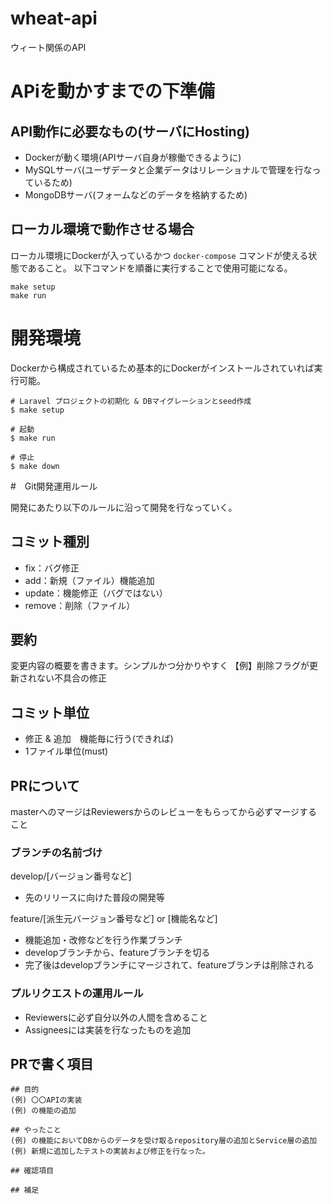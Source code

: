 # wheat-api
ウィート関係のAPI

# APiを動かすまでの下準備

## API動作に必要なもの(サーバにHosting)
- Dockerが動く環境(APIサーバ自身が稼働できるように)
- MySQLサーバ(ユーザデータと企業データはリレーショナルで管理を行なっているため)
- MongoDBサーバ(フォームなどのデータを格納するため)

## ローカル環境で動作させる場合
ローカル環境にDockerが入っているかつ `docker-compose` コマンドが使える状態であること。
以下コマンドを順番に実行することで使用可能になる。
```
make setup
make run
```

# 開発環境
Dockerから構成されているため基本的にDockerがインストールされていれば実行可能。

```
# Laravel プロジェクトの初期化 & DBマイグレーションとseed作成
$ make setup

# 起動
$ make run

# 停止
$ make down
```

#　Git開発運用ルール

開発にあたり以下のルールに沿って開発を行なっていく。

## コミット種別
- fix：バグ修正
- add：新規（ファイル）機能追加
- update：機能修正（バグではない）
- remove：削除（ファイル）

## 要約
変更内容の概要を書きます。シンプルかつ分かりやすく
【例】削除フラグが更新されない不具合の修正

## コミット単位
- 修正 & 追加　機能毎に行う(できれば)
- 1ファイル単位(must)

## PRについて
masterへのマージはReviewersからのレビューをもらってから必ずマージすること

### ブランチの名前づけ
develop/[バージョン番号など]
- 先のリリースに向けた普段の開発等

feature/[派生元バージョン番号など] or [機能名など]
- 機能追加・改修などを行う作業ブランチ
- developブランチから、featureブランチを切る
- 完了後はdevelopブランチにマージされて、featureブランチは削除される

### プルリクエストの運用ルール
- Reviewersに必ず自分以外の人間を含めること
- Assigneesには実装を行なったものを追加

## PRで書く項目

```
## 目的
(例) 〇〇APIの実装 
(例) の機能の追加

## やったこと
(例) の機能においてDBからのデータを受け取るrepository層の追加とService層の追加
(例) 新規に追加したテストの実装および修正を行なった。

## 確認項目

## 補足

```
